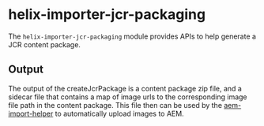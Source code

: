 # helix-importer-jcr-packaging

The `helix-importer-jcr-packaging` module provides APIs to help generate a JCR content package.  

## Output

The output of the createJcrPackage is a content package zip file, and a sidecar file that contains a map of image urls to the corresponding image 
file path in the content package.  This file then can be used by the [aem-import-helper](https://www.npmjs.com/package/@adobe/aem-import-helper) to 
automatically upload images to AEM.
